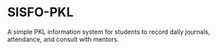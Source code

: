 # SISFO-PKL
A simple PKL information system for students to record daily journals, attendance, and consult with mentors.
